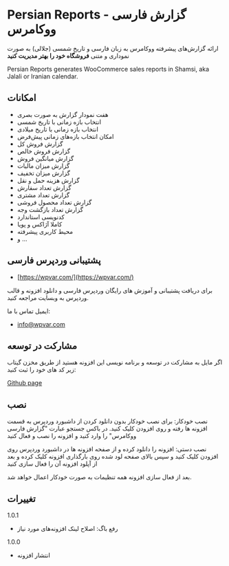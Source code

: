 # Persian Reports - گزارش فارسی ووکامرس

ارائه گزارش‌های پیشرفته ووکامرس به زبان فارسی و تاریخ شمسی (جلالی) به صورت نموداری و متنی
**فروشگاه خود را بهتر مدیریت کنید**

Persian Reports generates WooCommerce sales reports in Shamsi, aka Jalali or Iranian calendar.

## امکانات

* هفت نمودار گزارش به صورت بصری
* انتخاب بازه زمانی با تاریخ شمسی
* انتخاب بازه زمانی با تاریخ میلادی
* امکان انتخاب بازه‌های زمانی پیش‌فرض
* گزارش فروش کل
* گزارش فروش خالص
* گزارش میانگین فروش
* گزارش میزان مالیات
* گزارش میزان تخفیف
* گزارش هزینه حمل و نقل
* گزارش تعداد سفارش
* گزارش تعداد مشتری
* گزارش تعداد محصول فروشی
* گزارش تعداد بازگشت وجه
* کدنویسی استاندارد
* کاملا آژاکس و پویا
* محیط کاربری پیشرفته
* و ...

## پشتیبانی وردپرس فارسی

* [https://wpvar.com/](https://wpvar.com/)

برای دریافت پشتیبانی و آموزش های رایگان وردپرس فارسی و دانلود افزونه و قالب وردپرس به وبسایت مراجعه کنید.

ایمیل تماس با ما:

* info@wpvar.com

## مشارکت در توسعه
اگر مایل به مشارکت در توسعه و برنامه نویسی این افزونه هستید از طریق مخزن گیتاب زیر کد های خود را ثبت کنید:

[Github page](https://github.com/wpvar/persian-reports)

## نصب

نصب خودکار:
برای نصب خودکار بدون دانلود کردن از داشبورد وردپرس به قسمت افزونه ها رفته و روی افزودن کلیک کنید. در باکس جستجو عبارت "گزارش فارسی ووکامرس" را وارد کنید و افزونه را نصب و فعال کنید

نصب دستی:
افزونه را دانلود کرده و از صفحه افزونه ها در داشبورد وردپرس روی افزودن کلیک کنید و سپس بالای صفحه لود شده روی بارگذاری افزونه کلیک کرده و بعد از آپلود افزونه آن را فعال سازی کنید

بعد از فعال سازی افزونه همه تنظیمات به صورت خودکار اعمال خواهد شد.

## تغییرات
1.0.1
* رفع باگ: اصلاح لینک افزونه‌های مورد نیاز

1.0.0
* انتشار افزونه